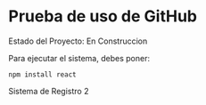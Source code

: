 <h1> Prueba de uso de GitHub </h1>


Estado del Proyecto: En Construccion

Para ejecutar el sistema, debes poner:

````npm install react````

Sistema de Registro 2
